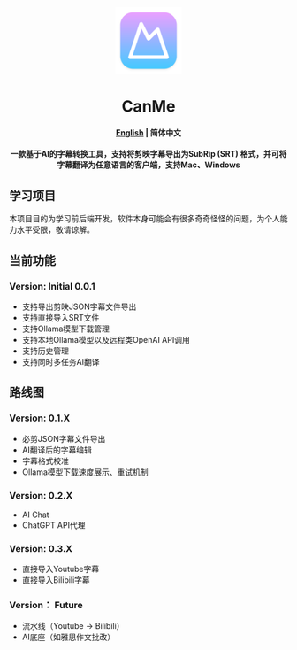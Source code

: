 <div align="center">
<a href="https://github.com/arnoldhao/canme/"><img src="build/appicon.png" width="120"/></a>
</div>
<h1 align="center">CanMe</h1>
<h4 align="center"><strong><a href="/">English</a></strong> | 简体中文</h4>
<div align="center">

<strong>一款基于AI的字幕转换工具，支持将剪映字幕导出为SubRip (SRT) 格式，并可将字幕翻译为任意语言的客户端，支持Mac、Windows</strong>
</div>

## 学习项目
本项目目的为学习前后端开发，软件本身可能会有很多奇奇怪怪的问题，为个人能力水平受限，敬请谅解。

## 当前功能
### Version: Initial 0.0.1
- 支持导出剪映JSON字幕文件导出
- 支持直接导入SRT文件
- 支持Ollama模型下载管理
- 支持本地Ollama模型以及远程类OpenAI API调用
- 支持历史管理
- 支持同时多任务AI翻译

## 路线图
### Version: 0.1.X
- 必剪JSON字幕文件导出
- AI翻译后的字幕编辑
- 字幕格式校准
- Ollama模型下载速度展示、重试机制

### Version: 0.2.X
- AI Chat
- ChatGPT API代理

### Version: 0.3.X
- 直接导入Youtube字幕
- 直接导入Bilibili字幕

### Version： Future
- 流水线（Youtube -> Bilibili）
- AI底座（如雅思作文批改）